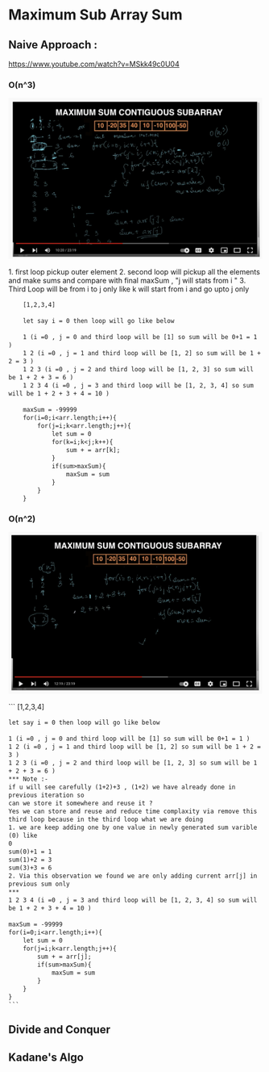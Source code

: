 # Maximum Sub Array Sum

## Naive Approach :
https://www.youtube.com/watch?v=MSkk49c0U04

### O(n^3)
<p align="center">
<img src="BrouteForceO^3.png">
</br>
</p>
1. first loop pickup outer element 
2. second loop will pickup all the elements and make sums and compare with final maxSum , "j will stats from i "
3. Third Loop will be from i to j only like k will start from i and go upto j only 
   
```
    [1,2,3,4]

    let say i = 0 then loop will go like below 
    
    1 (i =0 , j = 0 and third loop will be [1] so sum will be 0+1 = 1 )
    1 2 (i =0 , j = 1 and third loop will be [1, 2] so sum will be 1 + 2 = 3 )
    1 2 3 (i =0 , j = 2 and third loop will be [1, 2, 3] so sum will be 1 + 2 + 3 = 6 )
    1 2 3 4 (i =0 , j = 3 and third loop will be [1, 2, 3, 4] so sum will be 1 + 2 + 3 + 4 = 10 )

    maxSum = -99999
    for(i=0;i<arr.length;i++){
        for(j=i;k<arr.length;j++){
            let sum = 0
            for(k=i;k<j;k++){
                sum + = arr[k];
            }
            if(sum>maxSum){
                maxSum = sum
            }
        }
    }
```
### O(n^2)
<p align="center">
<img src="BrouteForceO^2.png">
</br>
</p>
```
    [1,2,3,4]

    let say i = 0 then loop will go like below 
    
    1 (i =0 , j = 0 and third loop will be [1] so sum will be 0+1 = 1 )
    1 2 (i =0 , j = 1 and third loop will be [1, 2] so sum will be 1 + 2 = 3 )
    1 2 3 (i =0 , j = 2 and third loop will be [1, 2, 3] so sum will be 1 + 2 + 3 = 6 )
    *** Note :- 
    if u will see carefully (1+2)+3 , (1+2) we have already done in previous iteration so 
    can we store it somewhere and reuse it ?
    Yes we can store and reuse and reduce time complaxity via remove this third loop because in the third loop what we are doing 
    1. we are keep adding one by one value in newly generated sum varible (0) like 
    0
    sum(0)+1 = 1
    sum(1)+2 = 3
    sum(3)+3 = 6 
    2. Via this observation we found we are only adding current arr[j] in previous sum only 
    ***  
    1 2 3 4 (i =0 , j = 3 and third loop will be [1, 2, 3, 4] so sum will be 1 + 2 + 3 + 4 = 10 )

    maxSum = -99999
    for(i=0;i<arr.length;i++){
        let sum = 0
        for(j=i;k<arr.length;j++){
            sum + = arr[j];
            if(sum>maxSum){
                maxSum = sum
            }
        }
    }
    ```


## Divide and Conquer 



## Kadane's Algo 